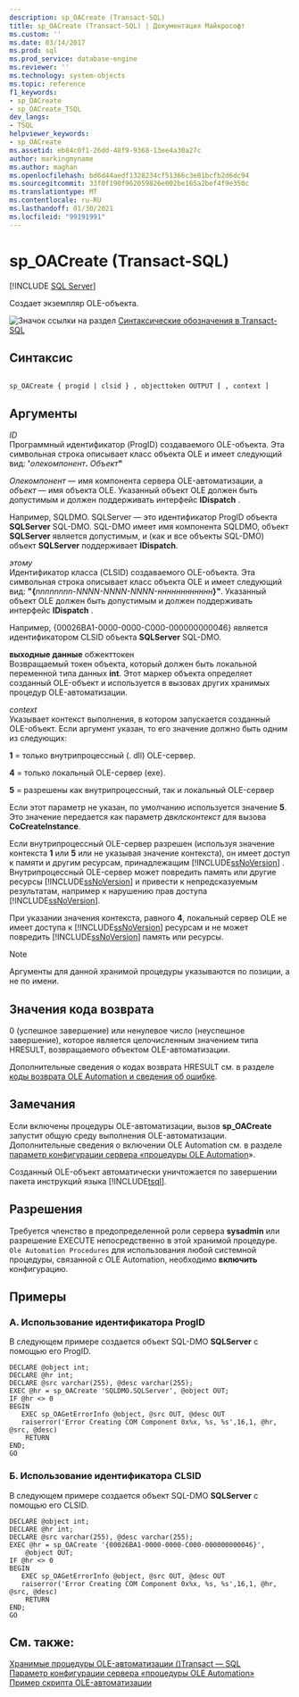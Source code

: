 ```yaml
---
description: sp_OACreate (Transact-SQL)
title: sp_OACreate (Transact-SQL) | Документация Майкрософт
ms.custom: ''
ms.date: 03/14/2017
ms.prod: sql
ms.prod_service: database-engine
ms.reviewer: ''
ms.technology: system-objects
ms.topic: reference
f1_keywords:
- sp_OACreate
- sp_OACreate_TSQL
dev_langs:
- TSQL
helpviewer_keywords:
- sp_OACreate
ms.assetid: eb84c0f1-26dd-48f9-9368-13ee4a30a27c
author: markingmyname
ms.author: maghan
ms.openlocfilehash: bd6d44aedf1328234cf51366c3e81bcfb2d6dc94
ms.sourcegitcommit: 33f0f190f962059826e002be165a2bef4f9e350c
ms.translationtype: MT
ms.contentlocale: ru-RU
ms.lasthandoff: 01/30/2021
ms.locfileid: "99191991"
---
```

# <a name="sp_oacreate-transact-sql"></a>sp_OACreate (Transact-SQL)
[!INCLUDE [SQL Server](../../includes/applies-to-version/sqlserver.md)]

  Создает экземпляр OLE-объекта.  
  
 ![Значок ссылки на раздел](../../database-engine/configure-windows/media/topic-link.gif "Значок ссылки на раздел") [Синтаксические обозначения в Transact-SQL](../../t-sql/language-elements/transact-sql-syntax-conventions-transact-sql.md)  
  
## <a name="syntax"></a>Синтаксис  
  
```  
  
sp_OACreate { progid | clsid } , objecttoken OUTPUT [ , context ]   
```  
  
## <a name="arguments"></a>Аргументы  
 *ID*  
 Программный идентификатор (ProgID) создаваемого OLE-объекта. Эта символьная строка описывает класс объекта OLE и имеет следующий вид: **'**_олекомпонент_**.** _Объект_**"**  
  
 *Олекомпонент* — имя компонента сервера OLE-автоматизации, а *объект* — имя объекта OLE. Указанный объект OLE должен быть допустимым и должен поддерживать интерфейс **IDispatch** .  
  
 Например, SQLDMO. SQLServer — это идентификатор ProgID объекта **SQLServer** SQL-DMO. SQL-DMO имеет имя компонента SQLDMO, объект **SQLServer** является допустимым, и (как и все объекты SQL-DMO) объект **SQLServer** поддерживает **IDispatch**.  
  
 *этому*  
 Идентификатор класса (CLSID) создаваемого OLE-объекта. Эта символьная строка описывает класс объекта OLE и имеет следующий вид: **"{**_nnnnnnnn-NNNN-NNNN-NNNN-нннннннннннн_**}"**. Указанный объект OLE должен быть допустимым и должен поддерживать интерфейс **IDispatch** .  
  
 Например, {00026BA1-0000-0000-C000-000000000046} является идентификатором CLSID объекта **SQLServer** SQL-DMO.  
  
  **выходные данные** обжекттокен  
 Возвращаемый токен объекта, который должен быть локальной переменной типа данных **int**. Этот маркер объекта определяет созданный OLE-объект и используется в вызовах других хранимых процедур OLE-автоматизации.  
  
 *context*  
 Указывает контекст выполнения, в котором запускается созданный OLE-объект. Если аргумент указан, то его значение должно быть одним из следующих:  
  
 **1** = только внутрипроцессный (. dll) OLE-сервер.  
  
 **4** = только локальный OLE-сервер (exe).  
  
 **5** = разрешены как внутрипроцессный, так и локальный OLE-сервер  
  
 Если этот параметр не указан, по умолчанию используется значение **5**. Это значение передается как параметр *двклсконтекст* для вызова **CoCreateInstance**.  
  
 Если внутрипроцессный OLE-сервер разрешен (используя значение контекста **1** или **5** или не указывая значение контекста), он имеет доступ к памяти и другим ресурсам, принадлежащим [!INCLUDE[ssNoVersion](../../includes/ssnoversion-md.md)] . Внутрипроцессный OLE-сервер может повредить память или другие ресурсы [!INCLUDE[ssNoVersion](../../includes/ssnoversion-md.md)] и привести к непредсказуемым результатам, например к нарушению прав доступа [!INCLUDE[ssNoVersion](../../includes/ssnoversion-md.md)].  
  
 При указании значения контекста, равного **4**, локальный сервер OLE не имеет доступа к [!INCLUDE[ssNoVersion](../../includes/ssnoversion-md.md)] ресурсам и не может повредить [!INCLUDE[ssNoVersion](../../includes/ssnoversion-md.md)] память или ресурсы.  
  
> [!NOTE]  
>  Аргументы для данной хранимой процедуры указываются по позиции, а не по имени.  
  
## <a name="return-code-values"></a>Значения кода возврата  
 0 (успешное завершение) или ненулевое число (неуспешное завершение), которое является целочисленным значением типа HRESULT, возвращаемого объектом OLE-автоматизации.  
  
 Дополнительные сведения о кодах возврата HRESULT см. в разделе [коды возврата OLE Automation и сведения об ошибке](../../relational-databases/stored-procedures/ole-automation-return-codes-and-error-information.md).  
  
## <a name="remarks"></a>Замечания  
 Если включены процедуры OLE-автоматизации, вызов **sp_OACreate** запустит общую среду выполнения OLE-автоматизации. Дополнительные сведения о включении OLE Automation см. в разделе [параметр конфигурации сервера «процедуры OLE Automation](../../database-engine/configure-windows/ole-automation-procedures-server-configuration-option.md)».  
  
 Созданный OLE-объект автоматически уничтожается по завершении пакета инструкций языка [!INCLUDE[tsql](../../includes/tsql-md.md)].  
  
## <a name="permissions"></a>Разрешения  
 Требуется членство в предопределенной роли сервера **sysadmin** или разрешение EXECUTE непосредственно в этой хранимой процедуре. `Ole Automation Procedures` для использования любой системной процедуры, связанной с OLE Automation, необходимо **включить** конфигурацию.  
  
## <a name="examples"></a>Примеры  
  
### <a name="a-using-progid"></a>A. Использование идентификатора ProgID  
 В следующем примере создается объект SQL-DMO **SQLServer** с помощью его ProgID.  
  
```  
DECLARE @object int;  
DECLARE @hr int;  
DECLARE @src varchar(255), @desc varchar(255);  
EXEC @hr = sp_OACreate 'SQLDMO.SQLServer', @object OUT;  
IF @hr <> 0  
BEGIN  
   EXEC sp_OAGetErrorInfo @object, @src OUT, @desc OUT   
   raiserror('Error Creating COM Component 0x%x, %s, %s',16,1, @hr, @src, @desc)  
    RETURN  
END;  
GO  
```  
  
### <a name="b-using-clsid"></a>Б. Использование идентификатора CLSID  
 В следующем примере создается объект SQL-DMO **SQLServer** с помощью его CLSID.  
  
```  
DECLARE @object int;  
DECLARE @hr int;  
DECLARE @src varchar(255), @desc varchar(255);  
EXEC @hr = sp_OACreate '{00026BA1-0000-0000-C000-000000000046}',  
    @object OUT;  
IF @hr <> 0  
BEGIN  
   EXEC sp_OAGetErrorInfo @object, @src OUT, @desc OUT   
   raiserror('Error Creating COM Component 0x%x, %s, %s',16,1, @hr, @src, @desc)  
    RETURN  
END;  
GO  
```  
  
## <a name="see-also"></a>См. также:  
 [Хранимые процедуры OLE-автоматизации &#40;&#41;Transact — SQL ](../../relational-databases/system-stored-procedures/ole-automation-stored-procedures-transact-sql.md)   
 [Параметр конфигурации сервера «процедуры OLE Automation»](../../database-engine/configure-windows/ole-automation-procedures-server-configuration-option.md)   
 [Пример скрипта OLE-автоматизации](../../relational-databases/stored-procedures/ole-automation-sample-script.md)  
  
  
